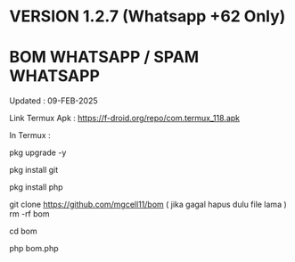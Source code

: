 # VERSION 1.2.7 (Whatsapp +62 Only)
# BOM WHATSAPP / SPAM WHATSAPP

Updated : 09-FEB-2025 

Link Termux Apk : https://f-droid.org/repo/com.termux_118.apk

In Termux :

pkg upgrade -y

pkg install git

pkg install php

git clone https://github.com/mgcell11/bom  ( jika gagal hapus dulu file lama )   rm -rf bom

cd bom

php bom.php


